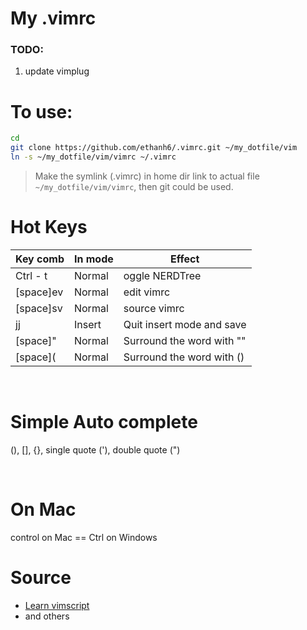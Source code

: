 # My .vimrc

### TODO:
1. update vimplug

# To use:
```sh
cd 
git clone https://github.com/ethanh6/.vimrc.git ~/my_dotfile/vim
ln -s ~/my_dotfile/vim/vimrc ~/.vimrc
```

> Make the symlink (.vimrc) in home dir link to actual file `~/my_dotfile/vim/vimrc`, then git could be used.

# Hot Keys

| Key comb | In mode |  Effect |
|-------   | ------ | ------ |
| Ctrl - t | Normal |oggle NERDTree|
| [space]ev | Normal | edit vimrc|
| [space]sv | Normal | source vimrc|
| jj | Insert | Quit insert mode and save|
| [space]" | Normal | Surround the word with ""|
| [space]( | Normal | Surround the word with ()|

<br>

# Simple Auto complete
(), [], {}, single quote ('), double quote (")


<br>

# On Mac
control on Mac == Ctrl on Windows


# Source
- [Learn vimscript](https://learnvimscriptthehardway.stevelosh.com)
- and others

